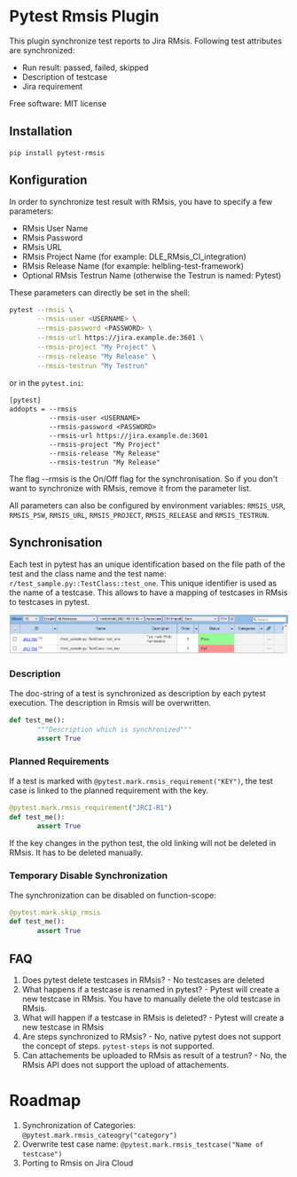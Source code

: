 # Pytest Rmsis Plugin

This plugin synchronize test reports to Jira RMsis. Following test attributes are synchronized:

* Run result: passed, failed, skipped
* Description of testcase 
* Jira requirement

Free software: MIT license

## Installation

```
pip install pytest-rmsis
```

## Konfiguration

In order to synchronize test result with RMsis, you have to specify a few parameters:

* RMsis User Name
* RMsis Password
* RMsis URL
* RMsis Project Name (for example: DLE_RMsis_CI_integration)
* RMsis Release Name (for example: helbling-test-framework)
* Optional RMsis Testrun Name (otherwise the Testrun is named: Pytest)

These parameters can directly be set in the shell:

```bash
pytest --rmsis \
       --rmsis-user <USERNAME> \
       --rmsis-password <PASSWORD> \
       --rmsis-url https://jira.example.de:3601 \
       --rmsis-project "My Project" \
       --rmsis-release "My Release" \
       --rmsis-testrun "My Testrun"
```

or in the `pytest.ini`:

```
[pytest]
addopts = --rmsis 
          --rmsis-user <USERNAME> 
          --rmsis-password <PASSWORD> 
          --rmsis-url https://jira.example.de:3601 
          --rmsis-project "My Project" 
          --rmsis-release "My Release" 
          --rmsis-testrun "My Release"
```
The flag --rmsis is the On/Off flag for the synchronisation. So if you don't want to synchronize with RMsis, remove it from the parameter list.

All parameters can also be configured by environment variables: `RMSIS_USR`, `RMSIS_PSW`, `RMSIS_URL`, `RMSIS_PROJECT`, `RMSIS_RELEASE` and `RMSIS_TESTRUN`.


## Synchronisation

Each test in pytest has an unique identification based on the file path of the test and the class name and the test name:  `r/test_sample.py::TestClass::test_one`. This unique identifier is used as the name of a testcase. This allows to have a mapping of testcases in RMsis to testcases in pytest.

![RMsis Screenshot](rmsis_screenshot.png)

### Description 

The doc-string of a test is synchronized as description by each pytest execution. The description in Rmsis will be overwritten.

```python
def test_me():
       """Description which is synchronized"""
       assert True
```

### Planned Requirements

If a test is marked with `@pytest.mark.rmsis_requirement("KEY")`, the test case is linked to the planned requirement with the key.

```python
@pytest.mark.rmsis_requirement("JRCI-R1")
def test_me():
       assert True
```

If the key changes in the python test, the old linking will not be deleted in RMsis. It has to be deleted manually.

### Temporary Disable Synchronization

The synchronization can be disabled on function-scope:
```python
@pytest.mark.skip_rmsis
def test_me():
       assert True
```

## FAQ

1. Does pytest delete testcases in RMsis? - No testcases are deleted
2. What happens if a testcase is renamed in pytest? - Pytest will create a new testcase in RMsis. You have to manually delete the old testcase in RMsis.
3. What will happen if a testcase in RMsis is deleted? - Pytest will create a new testcase in RMsis
4. Are steps synchronized to RMsis? - No, native pytest does not support the concept of steps. `pytest-steps` is not supported.
5. Can attachements be uploaded to RMsis as result of a testrun? - No, the RMsis API does not support the upload of attachements.

# Roadmap

1. Synchronization of Categories:  `@pytest.mark.rmsis_cateogry("category")`
2. Overwrite test case name:  `@pytest.mark.rmsis_testcase("Name of testcase")`
3. Porting to Rmsis on Jira Cloud